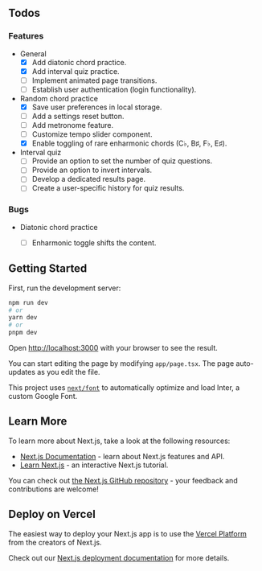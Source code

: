 ## Todos
### Features
- General
  - [x] Add diatonic chord practice.
  - [x] Add interval quiz practice.
  - [ ] Implement animated page transitions.
  - [ ] Establish user authentication (login functionality).
- Random chord practice
  - [x] Save user preferences in local storage.
  - [ ] Add a settings reset button.
  - [ ] Add metronome feature.
  - [ ] Customize tempo slider component.
  - [x] Enable toggling of rare enharmonic chords (C♭, B♯, F♭, E♯).
- Interval quiz
  - [ ] Provide an option to set the number of quiz questions.
  - [ ] Provide an option to invert intervals.
  - [ ] Develop a dedicated results page.
  - [ ] Create a user-specific history for quiz results.
### Bugs
- Diatonic chord practice
  - [ ] Enharmonic toggle shifts the content.


## Getting Started

First, run the development server:

```bash
npm run dev
# or
yarn dev
# or
pnpm dev
```

Open [http://localhost:3000](http://localhost:3000) with your browser to see the result.

You can start editing the page by modifying `app/page.tsx`. The page auto-updates as you edit the file.

This project uses [`next/font`](https://nextjs.org/docs/basic-features/font-optimization) to automatically optimize and load Inter, a custom Google Font.

## Learn More

To learn more about Next.js, take a look at the following resources:

- [Next.js Documentation](https://nextjs.org/docs) - learn about Next.js features and API.
- [Learn Next.js](https://nextjs.org/learn) - an interactive Next.js tutorial.

You can check out [the Next.js GitHub repository](https://github.com/vercel/next.js/) - your feedback and contributions are welcome!

## Deploy on Vercel

The easiest way to deploy your Next.js app is to use the [Vercel Platform](https://vercel.com/new?utm_medium=default-template&filter=next.js&utm_source=create-next-app&utm_campaign=create-next-app-readme) from the creators of Next.js.

Check out our [Next.js deployment documentation](https://nextjs.org/docs/deployment) for more details.
